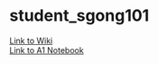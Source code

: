# student_sgong101

[Link to Wiki](https://github.com/bcb420-2020/student_sgong101/wiki) <br>
[Link to A1 Notebook](https://htmlpreview.github.io/?https://github.com/bcb420-2020/student_sgong101/blob/master/BCB420_A1.nb.html)
